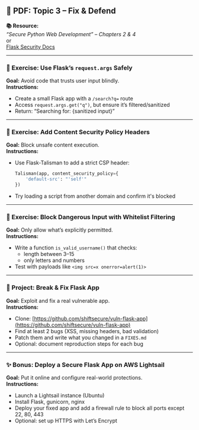 ## 📄 PDF: Topic 3 – Fix & Defend

**📚 Resource:**  
*“Secure Python Web Development” – Chapters 2 & 4*  
or  
[Flask Security Docs](https://flask.palletsprojects.com/en/latest/security/)

---

### 🔹 Exercise: Use Flask’s `request.args` Safely  
**Goal:** Avoid code that trusts user input blindly.  
**Instructions:**  
- Create a small Flask app with a `/search?q=` route  
- Access `request.args.get("q")`, but ensure it’s filtered/sanitized  
- Return: “Searching for: {sanitized input}”

---

### 🔹 Exercise: Add Content Security Policy Headers  
**Goal:** Block unsafe content execution.  
**Instructions:**  
- Use Flask-Talisman to add a strict CSP header:  
  ```python
  Talisman(app, content_security_policy={
      'default-src': "'self'"
  })
  ```  
- Try loading a script from another domain and confirm it's blocked

---

### 🔹 Exercise: Block Dangerous Input with Whitelist Filtering  
**Goal:** Only allow what’s explicitly permitted.  
**Instructions:**  
- Write a function `is_valid_username()` that checks:
  - length between 3–15  
  - only letters and numbers  
- Test with payloads like `<img src=x onerror=alert(1)>`

---

### 🔖 Project: Break & Fix Flask App  
**Goal:** Exploit and fix a real vulnerable app.  
**Instructions:**  
- Clone: [https://github.com/shiftsecure/vuln-flask-app](https://github.com/shiftsecure/vuln-flask-app)  
- Find at least 2 bugs (XSS, missing headers, bad validation)  
- Patch them and write what you changed in a `FIXES.md`  
- Optional: document reproduction steps for each bug

---

### ✨ Bonus: Deploy a Secure Flask App on AWS Lightsail  
**Goal:** Put it online and configure real-world protections.  
**Instructions:**  
- Launch a Lightsail instance (Ubuntu)  
- Install Flask, gunicorn, nginx  
- Deploy your fixed app and add a firewall rule to block all ports except 22, 80, 443  
- Optional: set up HTTPS with Let’s Encrypt
